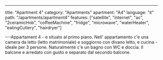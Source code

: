 ---

title: "Apartment 4"
category: "Apartments"
apartment: "A4"
language: "it"
path: "/apartments/apartment4"
features: ["satellite",
"internet",
"ac",
"2ceramicHob",
"coffeeMachine",
"fridge",
"microwave",
"waterHeater",
"eatingCutlery",
"hairdryer"]

---Appartament 4 - e situato al primo piano. Nell' appartamento c'e una camera da letto (letto matrimoniale) e soggiorno con divano letto, e cucina - ideale per 3 persone. Naturalmente c'e un bagno con WC e doccia. Il balcone e arredato con gusto e separato dal secondo balcone.

